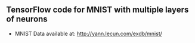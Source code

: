 ## TensorFlow code for MNIST with multiple layers of neurons

- MNIST Data available at: http://yann.lecun.com/exdb/mnist/

